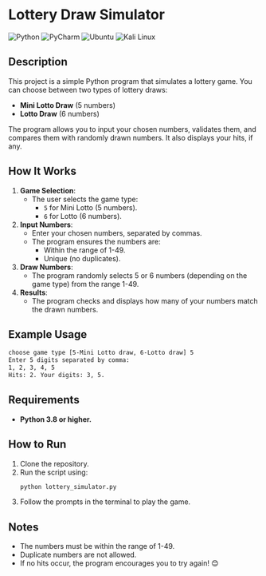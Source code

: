 # Lottery Draw Simulator
![Python](https://img.shields.io/badge/Python-3.12-blue?logo=python&logoColor=white)
![PyCharm](https://img.shields.io/badge/PyCharm-2025.1-blue?logo=jetbrains&logoColor=white)
![Ubuntu](https://img.shields.io/badge/Ubuntu-24.04.1_LTS-E95420?logo=ubuntu&logoColor=white)
![Kali Linux](https://img.shields.io/badge/Kali_Linux-2025.1-557C99?logo=kali-linux&logoColor=white)

## Description  
This project is a simple Python program that simulates a lottery game. You can choose between two types of lottery draws:  
- **Mini Lotto Draw** (5 numbers)  
- **Lotto Draw** (6 numbers)  

The program allows you to input your chosen numbers, validates them, and compares them with randomly drawn numbers. It also displays your hits, if any.

## How It Works  
1. **Game Selection**:  
   - The user selects the game type:  
     - `5` for Mini Lotto (5 numbers).  
     - `6` for Lotto (6 numbers).  
2. **Input Numbers**:  
   - Enter your chosen numbers, separated by commas.  
   - The program ensures the numbers are:  
     - Within the range of 1-49.  
     - Unique (no duplicates).  
3. **Draw Numbers**:  
   - The program randomly selects 5 or 6 numbers (depending on the game type) from the range 1-49.  
4. **Results**:  
   - The program checks and displays how many of your numbers match the drawn numbers.  

## Example Usage  
```bash
choose game type [5-Mini Lotto draw, 6-Lotto draw] 5
Enter 5 digits separated by comma:
1, 2, 3, 4, 5
Hits: 2. Your digits: 3, 5.
```

## Requirements
- **Python 3.8 or higher.**

## How to Run  
1. Clone the repository.  
2. Run the script using:  
   ```bash
   python lottery_simulator.py
   ```
3. Follow the prompts in the terminal to play the game.

## Notes  
- The numbers must be within the range of 1-49.  
- Duplicate numbers are not allowed.  
- If no hits occur, the program encourages you to try again! 😊